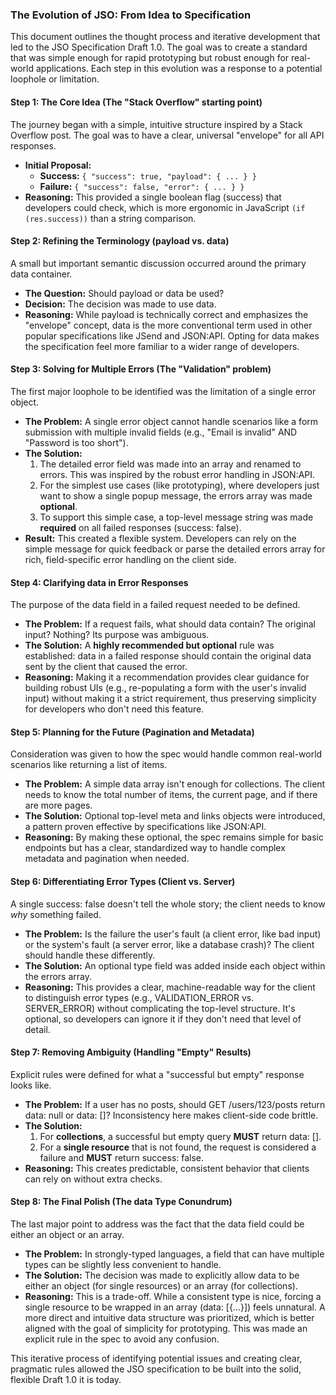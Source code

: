 ### **The Evolution of JSO: From Idea to Specification**

This document outlines the thought process and iterative development that led to the JSO Specification Draft 1.0. The goal was to create a standard that was simple enough for rapid prototyping but robust enough for real-world applications. Each step in this evolution was a response to a potential loophole or limitation.

#### **Step 1: The Core Idea (The "Stack Overflow" starting point)**

The journey began with a simple, intuitive structure inspired by a Stack Overflow post. The goal was to have a clear, universal "envelope" for all API responses.

* **Initial Proposal:**  
  * **Success:** `{ "success": true, "payload": { ... } } ` 
  * **Failure:** `{ "success": false, "error": { ... } }`  
* **Reasoning:** This provided a single boolean flag (success) that developers could check, which is more ergonomic in JavaScript `(if (res.success))` than a string comparison.

#### **Step 2: Refining the Terminology (payload vs. data)**

A small but important semantic discussion occurred around the primary data container.

* **The Question:** Should payload or data be used?  
* **Decision:** The decision was made to use data.  
* **Reasoning:** While payload is technically correct and emphasizes the "envelope" concept, data is the more conventional term used in other popular specifications like JSend and JSON:API. Opting for data makes the specification feel more familiar to a wider range of developers.

#### **Step 3: Solving for Multiple Errors (The "Validation" problem)**

The first major loophole to be identified was the limitation of a single error object.

* **The Problem:** A single error object cannot handle scenarios like a form submission with multiple invalid fields (e.g., "Email is invalid" AND "Password is too short").  
* **The Solution:**  
  1. The detailed error field was made into an array and renamed to errors. This was inspired by the robust error handling in JSON:API.  
  2. For the simplest use cases (like prototyping), where developers just want to show a single popup message, the errors array was made **optional**.  
  3. To support this simple case, a top-level message string was made **required** on all failed responses (success: false).  
* **Result:** This created a flexible system. Developers can rely on the simple message for quick feedback or parse the detailed errors array for rich, field-specific error handling on the client side.

#### **Step 4: Clarifying data in Error Responses**

The purpose of the data field in a failed request needed to be defined.

* **The Problem:** If a request fails, what should data contain? The original input? Nothing? Its purpose was ambiguous.  
* **The Solution:** A **highly recommended but optional** rule was established: data in a failed response should contain the original data sent by the client that caused the error.  
* **Reasoning:** Making it a recommendation provides clear guidance for building robust UIs (e.g., re-populating a form with the user's invalid input) without making it a strict requirement, thus preserving simplicity for developers who don't need this feature.

#### **Step 5: Planning for the Future (Pagination and Metadata)**

Consideration was given to how the spec would handle common real-world scenarios like returning a list of items.

* **The Problem:** A simple data array isn't enough for collections. The client needs to know the total number of items, the current page, and if there are more pages.  
* **The Solution:** Optional top-level meta and links objects were introduced, a pattern proven effective by specifications like JSON:API.  
* **Reasoning:** By making these optional, the spec remains simple for basic endpoints but has a clear, standardized way to handle complex metadata and pagination when needed.

#### **Step 6: Differentiating Error Types (Client vs. Server)**

A single success: false doesn't tell the whole story; the client needs to know *why* something failed.

* **The Problem:** Is the failure the user's fault (a client error, like bad input) or the system's fault (a server error, like a database crash)? The client should handle these differently.  
* **The Solution:** An optional type field was added inside each object within the errors array.  
* **Reasoning:** This provides a clear, machine-readable way for the client to distinguish error types (e.g., VALIDATION\_ERROR vs. SERVER\_ERROR) without complicating the top-level structure. It's optional, so developers can ignore it if they don't need that level of detail.

#### **Step 7: Removing Ambiguity (Handling "Empty" Results)**

Explicit rules were defined for what a "successful but empty" response looks like.

* **The Problem:** If a user has no posts, should GET /users/123/posts return data: null or data: \[\]? Inconsistency here makes client-side code brittle.  
* **The Solution:**  
  1. For **collections**, a successful but empty query **MUST** return data: \[\].  
  2. For a **single resource** that is not found, the request is considered a failure and **MUST** return success: false.  
* **Reasoning:** This creates predictable, consistent behavior that clients can rely on without extra checks.

#### **Step 8: The Final Polish (The data Type Conundrum)**

The last major point to address was the fact that the data field could be either an object or an array.

* **The Problem:** In strongly-typed languages, a field that can have multiple types can be slightly less convenient to handle.  
* **The Solution:** The decision was made to explicitly allow data to be either an object (for single resources) or an array (for collections).  
* **Reasoning:** This is a trade-off. While a consistent type is nice, forcing a single resource to be wrapped in an array (data: \[{...}\]) feels unnatural. A more direct and intuitive data structure was prioritized, which is better aligned with the goal of simplicity for prototyping. This was made an explicit rule in the spec to avoid any confusion.

This iterative process of identifying potential issues and creating clear, pragmatic rules allowed the JSO specification to be built into the solid, flexible Draft 1.0 it is today.
